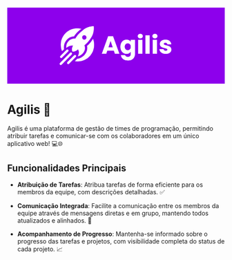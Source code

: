 ![Banner](./assets/Agilis.png)

# Agilis 🚀

Agilis é uma plataforma de gestão de times de programação, permitindo atribuir tarefas e comunicar-se com os colaboradores em um único aplicativo web! 💻🌐

## Funcionalidades Principais

- **Atribuição de Tarefas**: Atribua tarefas de forma eficiente para os membros da equipe, com descrições detalhadas. ✅
  
- **Comunicação Integrada**: Facilite a comunicação entre os membros da equipe através de mensagens diretas e em grupo, mantendo todos atualizados e alinhados. 💬

- **Acompanhamento de Progresso**: Mantenha-se informado sobre o progresso das tarefas e projetos, com visibilidade completa do status de cada projeto. 📈
